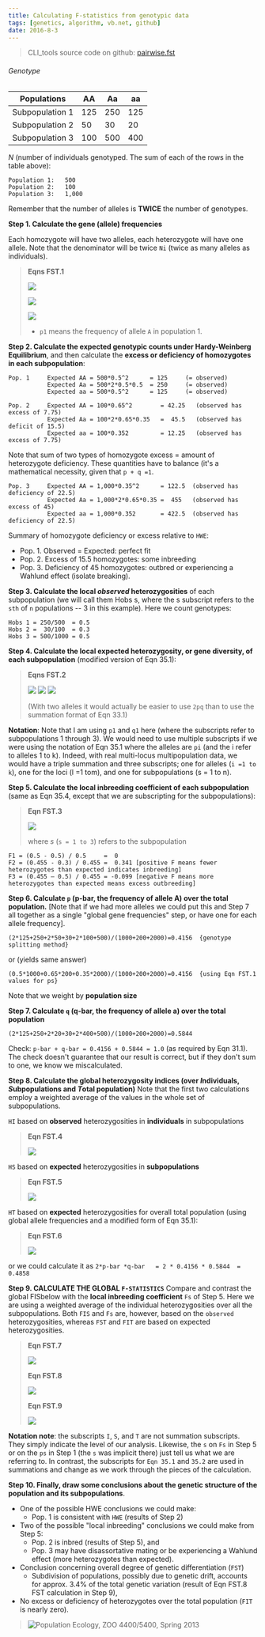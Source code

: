 ```yaml
---
title: Calculating F-statistics from genotypic data
tags: [genetics, algorithm, vb.net, github]
date: 2016-8-3
---
```


> CLI_tools source code on github: [pairwise.fst](https://github.com/genetics-potato/pairwise.fst)

###### Genotype

|Populations    | AA| Aa| aa|
|---------------|---|---|---|
|Subpopulation 1|125|250|125|
|Subpopulation 2| 50| 30| 20|
|Subpopulation 3|100|500|400|

_N_ (number of individuals genotyped. The sum of each of the rows in the table above):

```
Population 1:   500
Population 2:   100
Population 3:   1,000
```

Remember that the number of alleles is **TWICE** the number of genotypes.

<!--more-->

**Step 1.  Calculate the gene (allele) frequencies**

Each homozygote will have two alleles, each heterozygote will have one allele.  Note that the denominator will be twice ``Ni`` (twice as many alleles as individuals).

> **Eqns FST.1**
>
> ![](https://raw.githubusercontent.com/genetics-potato/pairwise.fst/master/images/p1.png)
>
> ![](https://raw.githubusercontent.com/genetics-potato/pairwise.fst/master/images/p2.png)
>
> ![](https://raw.githubusercontent.com/genetics-potato/pairwise.fst/master/images/p3.png)
>
> * ``p1`` means the frequency of allele ``A`` in population 1.

**Step 2.  Calculate the expected genotypic counts under Hardy-Weinberg Equilibrium**, and then calculate the **excess or deficiency of homozygotes in each subpopulation**:

```
Pop. 1     Expected AA = 500*0.5^2      = 125     (= observed)
           Expected Aa = 500*2*0.5*0.5  = 250     (= observed)
           Expected aa = 500*0.5^2      = 125     (= observed)

Pop. 2     Expected AA = 100*0.65^2        = 42.25   (observed has excess of 7.75)
           Expected Aa = 100*2*0.65*0.35   =  45.5   (observed has deficit of 15.5)
           Expected aa = 100*0.352         = 12.25   (observed has excess of 7.75)
```

Note that sum of two types of homozygote excess = amount of heterozygote deficiency. These quantities have to balance (it's a mathematical necessity, given that ``p + q =1``.

```
Pop. 3     Expected AA = 1,000*0.35^2      = 122.5  (observed has deficiency of 22.5)
           Expected Aa = 1,000*2*0.65*0.35 =  455   (observed has excess of 45)
           Expected aa = 1,000*0.352       = 422.5  (observed has deficiency of 22.5)
```

Summary of homozygote deficiency or excess relative to ``HWE``:

+ Pop. 1.  Observed = Expected: perfect fit
+ Pop. 2.  Excess of 15.5 homozygotes: some inbreeding
+ Pop. 3.  Deficiency of 45 homozygotes: outbred or experiencing a Wahlund effect (isolate breaking).

**Step 3.  Calculate the local _observed_ heterozygosities** of each subpopulation (we will call them Hobs s, where the s  subscript refers to the ``sth`` of ``n`` populations  -- 3 in this example).
Here we count genotypes:

```
Hobs 1 = 250/500  = 0.5
Hobs 2 =  30/100  = 0.3
Hobs 3 = 500/1000 = 0.5
```

**Step 4.  Calculate the local expected heterozygosity, or gene diversity, of each subpopulation** (modified version of Eqn 35.1):

> **Eqns FST.2**
>
> ![](https://raw.githubusercontent.com/genetics-potato/pairwise.fst/master/images/H_exp1.png)
> ![](https://raw.githubusercontent.com/genetics-potato/pairwise.fst/master/images/H_exp2.png)
> ![](https://raw.githubusercontent.com/genetics-potato/pairwise.fst/master/images/H_exp3.png)
>
> (With two alleles it would actually be easier to use ``2pq`` than to use the summation format of Eqn 33.1)

**Notation**: Note that I am using ``p1`` and ``q1`` here (where the subscripts refer to subpopulations 1 through 3). We would need to use multiple subscripts if we were using the notation of Eqn 35.1 where the alleles are ``pi`` (and the i refer to alleles 1 to k).  Indeed, with real multi-locus multipopulation data, we would have a triple summation and three subscripts; one for alleles (``i =1 to k``), one for the loci (l =1 tom), and one for subpopulations (s = 1 to n).

**Step 5.  Calculate the local inbreeding coefficient of each subpopulation** (same as Eqn 35.4, except that we are subscripting for the subpopulations):

> **Eqn FST.3**
>
> ![](https://raw.githubusercontent.com/genetics-potato/pairwise.fst/master/images/Fs.png)
>
> where _s_ (``s = 1 to 3``) refers to the subpopulation

```
F1 = (0.5 - 0.5) / 0.5     =  0
F2 = (0.455 - 0.3) / 0.455 =  0.341 [positive F means fewer heterozygotes than expected indicates inbreeding]
F3 = (0.455 — 0.5) / 0.455 = -0.099 [negative F means more heterozygotes than expected means excess outbreeding]
```

**Step 6. Calculate ``p`` (p-bar, the frequency of allele A) over the total population.**
[Note that if we had more alleles we could put this and Step 7 all together as a single "global gene frequencies" step, or have one for each allele frequency].

```
(2*125+250+2*50+30+2*100+500)/(1000+200+2000)=0.4156  {genotype splitting method}
```
or (yields same answer)
```
(0.5*1000+0.65*200+0.35*2000)/(1000+200+2000)=0.4156  {using Eqn FST.1 values for ps}
```

Note that we weight by **population size**

**Step 7.  Calculate ``q`` (q-bar, the frequency of allele a) over the total population**

```
(2*125+250+2*20+30+2*400+500)/(1000+200+2000)=0.5844
```
Check: ``p-bar + q-bar = 0.4156 + 0.5844 = 1.0`` (as required by Eqn 31.1).
The check doesn't guarantee that our result is correct, but if they don't sum to one, we know we miscalculated.

**Step 8.  Calculate the global heterozygosity indices (over *I*ndividuals, *S*ubpopulations and *T*otal population)**
Note that the first two calculations employ a weighted average of the values in the whole set of subpopulations.

``HI`` based on **observed** heterozygosities in **individuals** in subpopulations

> **Eqn FST.4**
>
> ![](https://raw.githubusercontent.com/genetics-potato/pairwise.fst/master/images/HI.png)

``HS`` based on **expected** heterozygosities in **subpopulations**

> **Eqn FST.5**
>
> ![](https://raw.githubusercontent.com/genetics-potato/pairwise.fst/master/images/HS.png)

``HT`` based on **expected** heterozygosities for overall total population (using global allele frequencies and a modified form of Eqn 35.1):

> **Eqn FST.6**
>
> ![](https://raw.githubusercontent.com/genetics-potato/pairwise.fst/master/images/HT.png)

or we could calculate it as ``2*p-bar *q-bar   = 2 * 0.4156 * 0.5844  = 0.4858``

**Step 9.  CALCULATE THE GLOBAL ``F-STATISTICS``**
Compare and contrast the global FISbelow with the **local inbreeding coefficient** ``Fs`` of Step 5.
Here we are using a weighted average of the individual heterozygosities over all the subpopulations.
Both ``FIS`` and ``Fs`` are, however, based on the ``observed`` heterozygosities, whereas ``FST`` and ``FIT`` are based   on expected heterozygosities.

> **Eqn FST.7**
>
> ![](https://raw.githubusercontent.com/genetics-potato/pairwise.fst/master/images/FIS.png)
>
> **Eqn FST.8**
>
> ![](https://raw.githubusercontent.com/genetics-potato/pairwise.fst/master/images/FST.png)
>
> **Eqn FST.9**
>
> ![](https://raw.githubusercontent.com/genetics-potato/pairwise.fst/master/images/FIT.png)

**Notation note**: the subscripts ``I``, ``S``, and ``T`` are not summation subscripts. They simply indicate the level of our analysis.  Likewise, the ``s`` on ``Fs`` in Step 5 or on the ``ps`` in Step 1 (the ``s`` was implicit there) just tell us what we are referring to. In contrast, the subscripts for ``Eqn 35.1`` and ``35.2`` are used in summations and change as we work through the pieces of the calculation.

**Step 10.  Finally, draw some conclusions about the genetic structure of the population and its subpopulations**.

+ One of the possible HWE conclusions we could make:
   + Pop. 1 is consistent with ``HWE`` (results of Step 2)
+ Two of the possible "local inbreeding" conclusions we could make from Step 5:
   + Pop. 2 is inbred (results of Step 5), and
   + Pop. 3 may have disassortative mating or be experiencing a Wahlund effect (more heterozygotes than expected).
+ Conclusion concerning overall degree of genetic differentiation (``FST``)
   + Subdivision of populations, possibly due to genetic drift, accounts for approx. 3.4% of the total genetic variation (result of Eqn FST.8 FST calculation in Step 9),
+ No excess or deficiency of heterozygotes over the total population (``FIT`` is nearly zero).


> ![Population Ecology, ZOO 4400/5400, Spring 2013](https://raw.githubusercontent.com/xieguigang/xieguigang.github.io-hexo/master/images/qrcode/Calculating_F-statistics_from_genotypic_data.png)